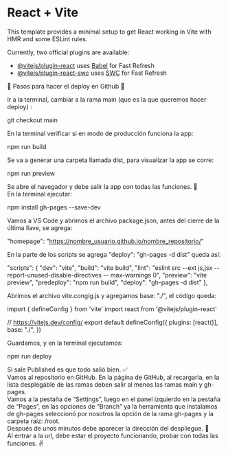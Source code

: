 # React + Vite

This template provides a minimal setup to get React working in Vite with HMR and some ESLint rules.

Currently, two official plugins are available:

- [@vitejs/plugin-react](https://github.com/vitejs/vite-plugin-react/blob/main/packages/plugin-react/README.md) uses [Babel](https://babeljs.io/) for Fast Refresh
- [@vitejs/plugin-react-swc](https://github.com/vitejs/vite-plugin-react-swc) uses [SWC](https://swc.rs/) for Fast Refresh




🚀 Pasos para hacer el deploy en Github 🚀
 

Ir a la terminal, cambiar a la rama main (que es la que queremos hacer deploy) :

git checkout main
 

En la terminal verificar si en modo de producción funciona la app:

npm run build
 

Se va a generar una carpeta llamada dist, para visualizar la app se corre:

npm run preview
 

Se abre el navegador y debe salir la app con todas las funciones. 🎉  
En la terminal ejecutar:

npm install gh-pages --save-dev
 

Vamos a VS Code y abrimos el archivo package.json, antes del cierre de la última llave, se agrega:

"homepage": "https://nombre_usuario.github.io/nombre_repositorio/"
 

En la parte de los scripts se agrega "deploy": "gh-pages -d dist" queda así:

"scripts": {
	"dev": "vite",
	"build": "vite build",
	"lint": "eslint src --ext js,jsx --report-unused-disable-directives --
	max-warnings 0",
	"preview": "vite preview",
	"predeploy": "npm run build",
	"deploy": "gh-pages -d dist"
},
 

Abrimos el archivo vite.congig.js y agregamos base: "./", el código queda:

import { defineConfig } from 'vite'
import react from '@vitejs/plugin-react'

// https://vitejs.dev/config/
export default defineConfig({
	plugins: [react()],
	base: "./",
})
 

Guardamos, y en la terminal ejecutamos:

npm run deploy
 

Si sale Published es que todo salió bien. ✅  
Vamos al repositorio en GitHub. En la página de GitHub, al recargarla, en la lista desplegable de las ramas deben salir al menos las ramas main y gh-pages.  
Vamos a la pestaña de “Settings”, luego en el panel izquierdo en la pestaña de “Pages”, en las opciones de “Branch” ya la herramienta que instalamos de gh-pages seleccionó por nosotros la opción de la rama gh-pages y la carpeta raíz: /root.  
Después de unos minutos debe aparecer la dirección del despliegue. 🙏  
Al entrar a la url, debe estar el proyecto funcionando, probar con todas las funciones. ✌️  